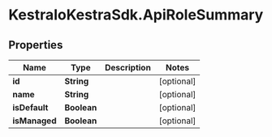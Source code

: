 # KestraIoKestraSdk.ApiRoleSummary

## Properties

Name | Type | Description | Notes
------------ | ------------- | ------------- | -------------
**id** | **String** |  | [optional] 
**name** | **String** |  | [optional] 
**isDefault** | **Boolean** |  | [optional] 
**isManaged** | **Boolean** |  | [optional] 


